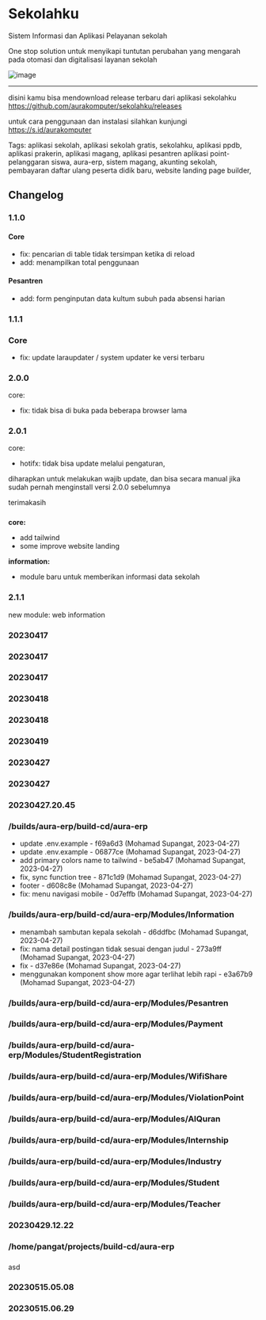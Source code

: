# Sekolahku

Sistem Informasi dan Aplikasi Pelayanan sekolah

One stop solution untuk menyikapi tuntutan perubahan yang mengarah pada otomasi dan digitalisasi layanan sekolah

![image](https://user-images.githubusercontent.com/48933993/229391790-d9523747-39d0-4441-9a50-a26ea2dad28a.png)

---

disini kamu bisa mendownload release terbaru dari aplikasi sekolahku https://github.com/aurakomputer/sekolahku/releases

untuk cara penggunaan dan instalasi silahkan kunjungi https://s.id/aurakomputer

Tags: aplikasi sekolah, aplikasi sekolah gratis, sekolahku, aplikasi ppdb, aplikasi prakerin, aplikasi magang, aplikasi pesantren aplikasi point-pelanggaran siswa, aura-erp, sistem magang, akunting sekolah, pembayaran daftar ulang peserta didik baru, website landing page builder, 


## Changelog
### 1.1.0
#### Core
- fix: pencarian di table tidak tersimpan ketika di reload
- add: menampilkan total penggunaan  

#### Pesantren  
- add: form penginputan data kultum subuh pada absensi harian


### 1.1.1
### Core  
- fix: update laraupdater / system updater ke versi terbaru


### 2.0.0


core:
- fix: tidak bisa di buka pada beberapa browser lama


### 2.0.1


core:
- hotifx: tidak bisa update melalui pengaturan,

diharapkan untuk melakukan wajib update, dan bisa secara manual jika sudah
pernah menginstall versi 2.0.0 sebelumnya

terimakasih


### 


**core:**
- add tailwind
- some improve website landing


**information:**
- module baru untuk memberikan informasi data sekolah


### 2.1.1


new module: web information


### 20230417




### 20230417




### 20230417




### 20230418




### 20230418




### 20230419




### 20230427




### 20230427




### 20230427.20.45


### /builds/aura-erp/build-cd/aura-erp
- update .env.example - f69a6d3 (Mohamad Supangat, 2023-04-27)
- update .env.example - 06877ce (Mohamad Supangat, 2023-04-27)
- add primary colors name to tailwind - be5ab47 (Mohamad Supangat, 2023-04-27)
- fix, sync function tree - 871c1d9 (Mohamad Supangat, 2023-04-27)
- footer - d608c8e (Mohamad Supangat, 2023-04-27)
- fix: menu navigasi mobile - 0d7effb (Mohamad Supangat, 2023-04-27)
### /builds/aura-erp/build-cd/aura-erp/Modules/Information
- menambah sambutan kepala sekolah - d6ddfbc (Mohamad Supangat, 2023-04-27)
- fix: nama detail postingan tidak sesuai dengan judul - 273a9ff (Mohamad Supangat, 2023-04-27)
- fix - d37e86e (Mohamad Supangat, 2023-04-27)
- menggunakan komponent show more agar terlihat lebih rapi - e3a67b9 (Mohamad Supangat, 2023-04-27)
### /builds/aura-erp/build-cd/aura-erp/Modules/Pesantren
### /builds/aura-erp/build-cd/aura-erp/Modules/Payment
### /builds/aura-erp/build-cd/aura-erp/Modules/StudentRegistration
### /builds/aura-erp/build-cd/aura-erp/Modules/WifiShare
### /builds/aura-erp/build-cd/aura-erp/Modules/ViolationPoint
### /builds/aura-erp/build-cd/aura-erp/Modules/AlQuran
### /builds/aura-erp/build-cd/aura-erp/Modules/Internship
### /builds/aura-erp/build-cd/aura-erp/Modules/Industry
### /builds/aura-erp/build-cd/aura-erp/Modules/Student
### /builds/aura-erp/build-cd/aura-erp/Modules/Teacher


### 20230429.12.22


### /home/pangat/projects/build-cd/aura-erp


### 


asd


### 20230515.05.08




### 20230515.06.29


